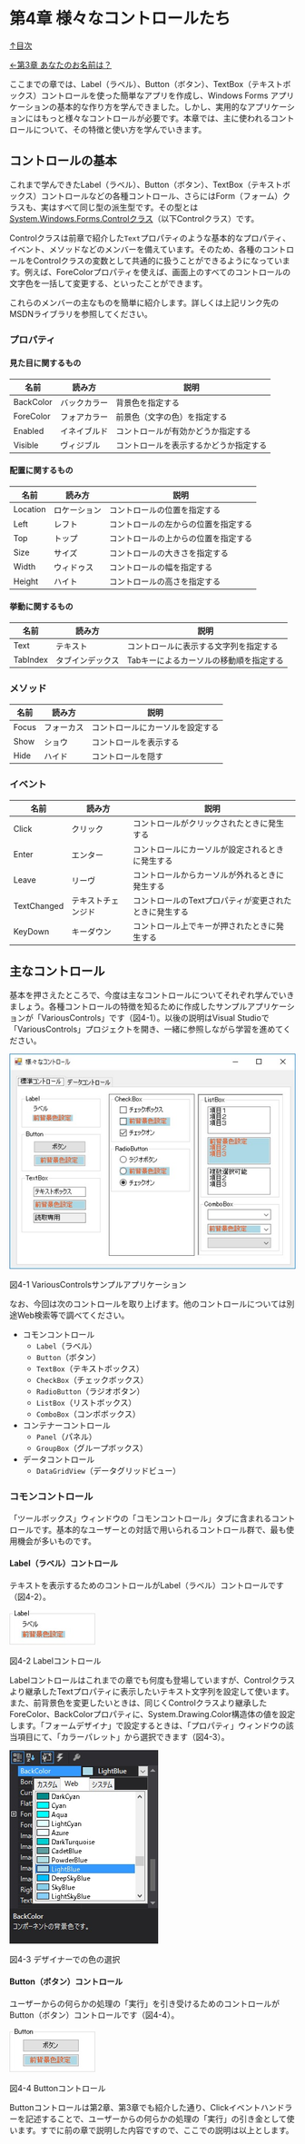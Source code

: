 第4章 様々なコントロールたち
=====

[↑目次](..\README.md "目次")

[←第3章 あなたのお名前は？](03-whats-your-name.md)

ここまでの章では、Label（ラベル）、Button（ボタン）、TextBox（テキストボックス）コントロールを使った簡単なアプリを作成し、Windows Forms アプリケーションの基本的な作り方を学んできました。しかし、実用的なアプリケーションにはもっと様々なコントロールが必要です。本章では、主に使われるコントロールについて、その特徴と使い方を学んでいきます。

## コントロールの基本

これまで学んできたLabel（ラベル）、Button（ボタン）、TextBox（テキストボックス）コントロールなどの各種コントロール、さらにはForm（フォーム）クラスも、実はすべて同じ型の派生型です。その型とは[System.Windows.Forms.Controlクラス](https://msdn.microsoft.com/ja-jp/library/system.windows.forms.control.aspx)（以下Controlクラス）です。

Controlクラスは前章で紹介した`Text`プロパティのような基本的なプロパティ、イベント、メソッドなどのメンバーを備えています。そのため、各種のコントロールをControlクラスの変数として共通的に扱うことができるようになっています。例えば、ForeColorプロパティを使えば、画面上のすべてのコントロールの文字色を一括して変更する、といったことができます。

これらのメンバーの主なものを簡単に紹介します。詳しくは上記リンク先のMSDNライブラリを参照してください。

### プロパティ

#### 見た目に関するもの
| 名前 | 読み方 | 説明 |
| --- | --- | --- |
| BackColor | バックカラー | 背景色を指定する |
| ForeColor | フォアカラー | 前景色（文字の色）を指定する |
| Enabled | イネイブルド | コントロールが有効かどうか指定する |
| Visible | ヴィジブル | コントロールを表示するかどうか指定する |

#### 配置に関するもの
| 名前 | 読み方 | 説明 |
| --- | --- | --- |
| Location | ロケーション | コントロールの位置を指定する |
| Left | レフト | コントロールの左からの位置を指定する |
| Top | トップ | コントロールの上からの位置を指定する |
| Size | サイズ | コントロールの大きさを指定する |
| Width | ウィドゥス | コントロールの幅を指定する |
| Height | ハイト | コントロールの高さを指定する |

#### 挙動に関するもの
| 名前 | 読み方 | 説明 |
| --- | --- | --- |
| Text | テキスト | コントロールに表示する文字列を指定する |
| TabIndex | タブインデックス | Tabキーによるカーソルの移動順を指定する |

### メソッド

| 名前 | 読み方 | 説明 |
| --- | --- | --- |
| Focus | フォーカス | コントロールにカーソルを設定する |
| Show | ショウ | コントロールを表示する |
| Hide | ハイド | コントロールを隠す |

### イベント

| 名前 | 読み方 | 説明 |
| --- | --- | --- |
| Click | クリック | コントロールがクリックされたときに発生する |
| Enter | エンター | コントロールにカーソルが設定されるときに発生する |
| Leave | リーヴ | コントロールからカーソルが外れるときに発生する |
| TextChanged | テキストチェンジド | コントロールのTextプロパティが変更されたときに発生する |
| KeyDown | キーダウン | コントロール上でキーが押されたときに発生する |

## 主なコントロール

基本を押さえたところで、今度は主なコントロールについてそれぞれ学んでいきましょう。各種コントロールの特徴を知るために作成したサンプルアプリケーションが「VariousControls」です（図4-1）。以後の説明はVisual Studioで「VariousControls」プロジェクトを開き、一緒に参照しながら学習を進めてください。

![VariousControlsサンプルアプリケーション](../image/04-01.jpg)

図4-1 VariousControlsサンプルアプリケーション

なお、今回は次のコントロールを取り上げます。他のコントロールについては別途Web検索等で調べてください。


- コモンコントロール
    - `Label`（ラベル）
    - `Button`（ボタン）
    - `TextBox`（テキストボックス）
    - `CheckBox`（チェックボックス）
    - `RadioButton`（ラジオボタン）
    - `ListBox`（リストボックス）
    - `ComboBox`（コンボボックス）
- コンテナーコントロール
    - `Panel`（パネル）
    - `GroupBox`（グループボックス）
- データコントロール
    - `DataGridView`（データグリッドビュー）

### コモンコントロール

「ツールボックス」ウィンドウの「コモンコントロール」タブに含まれるコントロールです。基本的なユーザーとの対話で用いられるコントロール群で、最も使用機会が多いものです。

#### Label（ラベル）コントロール

テキストを表示するためのコントロールがLabel（ラベル）コントロールです（図4-2）。

![Labelコントロール](../image/04-02.jpg)

図4-2 Labelコントロール

Labelコントロールはこれまでの章でも何度も登場していますが、Controlクラスより継承したTextプロパティに表示したいテキスト文字列を設定して使います。
また、前背景色を変更したいときは、同じくControlクラスより継承したForeColor、BackColorプロパティに、System.Drawing.Color構造体の値を設定します。「フォームデザイナ」で設定するときは、「プロパティ」ウィンドウの該当項目にて、「カラーパレット」から選択できます（図4-3）。

![デザイナーでの色の選択](../image/04-03.jpg)

図4-3 デザイナーでの色の選択

#### Button（ボタン）コントロール

ユーザーからの何らかの処理の「実行」を引き受けるためのコントロールがButton（ボタン）コントロールです（図4-4）。

![Buttonコントロール](../image/04-04.jpg)

図4-4 Buttonコントロール

Buttonコントロールは第2章、第3章でも紹介した通り、Clickイベントハンドラーを記述することで、ユーザーからの何らかの処理の「実行」の引き金として使います。すでに前の章で説明した内容ですので、ここでの説明は以上とします。

